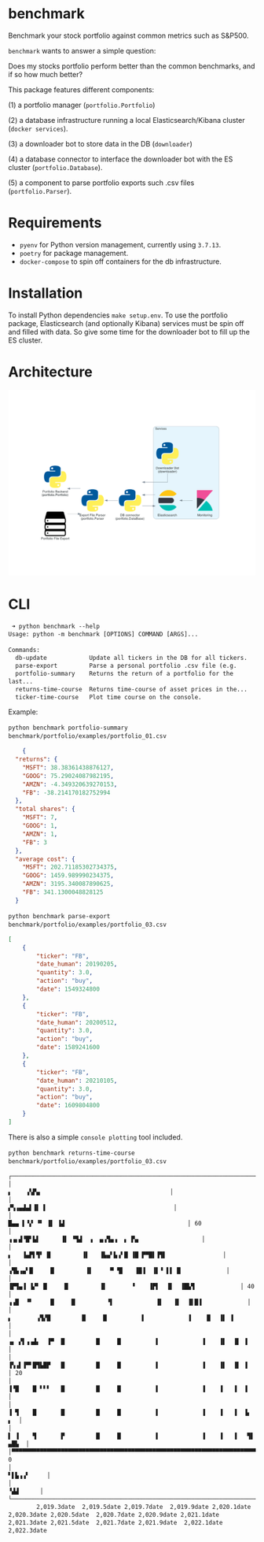 # benchmark

Benchmark your stock portfolio against common metrics such as S&P500.

`benchmark` wants to answer a simple question: 

Does my stocks portfolio perform better than the common benchmarks, and if so how much better?

This package features different components:

(1) a portfolio manager (`portfolio.Portfolio`)

(2) a database infrastructure running a local Elasticsearch/Kibana cluster (`docker services`).

(3) a downloader bot to store data in the DB (`downloader`)

(4) a database connector to interface the downloader bot with the ES cluster (`portfolio.Database`).

(5) a component to parse portfolio exports such .csv files (`portfolio.Parser`). 


# Requirements

- `pyenv` for Python version management, currently using `3.7.13`.
- `poetry` for package management.
- `docker-compose` to spin off containers for the db infrastructure.


# Installation
To install Python dependencies `make setup.env`. 
To use the portfolio package, Elasticsearch (and optionally Kibana) services must be spin off and filled with data. 
So give some time for the downloader bot to fill up the ES cluster.

# Architecture

![Architecture](./img/diagram/event_processing.png)

# CLI

```
 ➜ python benchmark --help                                                         
Usage: python -m benchmark [OPTIONS] COMMAND [ARGS]...

Commands:
  db-update            Update all tickers in the DB for all tickers.
  parse-export         Parse a personal portfolio .csv file (e.g.
  portfolio-summary    Returns the return of a portfolio for the last...
  returns-time-course  Returns time-course of asset prices in the...
  ticker-time-course   Plot time course on the console.
```

Example:

`python benchmark portfolio-summary benchmark/portfolio/examples/portfolio_01.csv`

```json
    {
  "returns": {
    "MSFT": 38.38361438876127,
    "GOOG": 75.29024087982195,
    "AMZN": -4.349320639270153,
    "FB": -38.214170182752994
  },
  "total shares": {
    "MSFT": 7,
    "GOOG": 1,
    "AMZN": 1,
    "FB": 3
  },
  "average cost": {
    "MSFT": 202.71185302734375,
    "GOOG": 1459.989990234375,
    "AMZN": 3195.340087890625,
    "FB": 341.1300048828125
  }
```

`python benchmark parse-export benchmark/portfolio/examples/portfolio_03.csv`

```json
[
    {
        "ticker": "FB",
        "date_human": 20190205,
        "quantity": 3.0,
        "action": "buy",
        "date": 1549324800
    },
    {
        "ticker": "FB",
        "date_human": 20200512,
        "quantity": 3.0,
        "action": "buy",
        "date": 1589241600
    },
    {
        "ticker": "FB",
        "date_human": 20210105,
        "quantity": 3.0,
        "action": "buy",
        "date": 1609804800
    }
]
```
There is also a simple `console plotting` tool included.

`python benchmark returns-time-course benchmark/portfolio/examples/portfolio_03.csv`

```
┌────────────────────────────────────────────────────────────────────────────────────────────────────────────────────────────────────────────────────────────────────────────────────────────────────────┐
│                                                                                                                                                          ▖    ▗▚▛▄                                     │ 
│                                                                                                                                                         ▞▚▗▄▟▄▌▐▌ ▌                                    │ 
│                                                                                                                                                     █▄▄ ▌▝▞ ▝▘ ▐▌ ▐▟                                   │ 60
│                                                                                                                                                 ▗▗▖▟▝█▘▙▌      ▐▌ ▝▜▟  ▗  ▄▗▜▄▗  ▖ ▛▄                  │ 
│                                                                                                                                           ▖   ▐▄▛▌▜▘ █         ▐▌   ▐▙▄▘▙▗▘█ ▐█ ▛▀█▌▐▜▌                │ 
│                                                                                                                                          ▗▜▙▗▄▘█     █         ▐▌     ▀ ▜▌   ▐█▐  ▐▌▝ ▌▌ █             │ 
│                                                                                                                                      ▐▛▜▄▐ ▐▞▘ █     █         ▐▌       ▝    ▐▛▌  ▐▌  ▐█▙▜             │ 40
│                                                                                                                                    ▗▗█  ▝▘     █     █         ▝▌            ▐▌   ▐▌  ▐▌█▐             │ 
│                                                                                                                           ▖       ▗▜▞█         █     █          ▌            ▐    ▐▌  ▐▌ ▐             │ 
│                                                                                                                       ▗▖ ▞▌▗▗▟▖  ▐▀  █         █     █          ▌            ▐    ▐▌  ▐▌ ▐             │ 
│                                                                                                                       ▐▚▗▌▐▀▘█▜▙█▛   █         █     █          ▌            ▐    ▐▌  ▐▌ ▐             │ 20
│                                                                                                                       ▐▝█    █ ▘▘▘   █         █     █          ▌            ▐    ▐   ▐  ▐             │ 
│                                                                                                                       ▐ ▜    █       █         █     █          ▌            ▐    ▐   ▐  ▐▖         ▖  │ 
│                                                                                                                       ▌ ▐    ▜       ▛         █     █          ▌            ▐    ▐   ▐   ▜▌      ▄█▙  │ 
│▀▀▀▀▀▀▀▀▀▀▀▀▀▀▀▀▀▀▀▀▀▀▀▀▀▀▀▀▀▀▀▀▀▀▀▀▀▀▀▀▀▀▀▀▀▀▀▀▀▀▀▀▀▀▀▀▀▀▀▀▀▀▀▀▀▀▀▀▀▀▀▀▀▀▀▀▀▀▀▀▀▀▀▀▀▀▀▀▀▀▀▀▀▀▀▀▀▀▀▀▀▀▀▀▀▀▀▀▀▀▀▀▀▀▀▀▀▀▀▘▔▝▔▔▔▔▝▔▔▔▔▔▔▔▘▔▔▔▔▔▔▔▔▔▝▔▔▔▔▔▘▔▔▔▔▔▔▔▔▔▔▘▔▔▔▔▔▔▔▔▔▔▔▔▝▔▔▔▔▝▔▔▔▝▔▔▔▝▀█▗▖▔▔█▌▝▔█▞│ 0
│                                                                                                                                                                                             ▘▌▙▗▗▘     │ 
│                                                                                                                                                                                               ▝▟▟      │ 
└────────────────────────────────────────────────────────────────────────────────────────────────────────────────────────────────────────────────────────────────────────────────────────────────────────┘
        2,019.3date  2,019.5date 2,019.7date  2,019.9date 2,020.1date  2,020.3date 2,020.5date  2,020.7date 2,020.9date 2,021.1date  2,021.3date 2,021.5date  2,021.7date 2,021.9date  2,022.1date 2,022.3date

```


